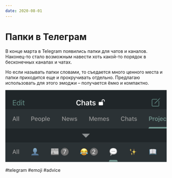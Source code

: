 ```yaml
---
date: 2020-08-01
---
```


# Папки в Телеграм

В конце марта в Telegram появились папки для чатов и каналов. Наконец-то стало возможным навести хоть какой-то порядок в бесконечных каналах и чатах.

Но если называть папки словами, то съедается много ценного места и папки приходится еще и прокручивать отдельно.
Предлагаю использовать для этого эмоджи – получается ёмко и компактно.

![Эмоджи для папок в Телеграм](telegram-folders.png "Эмоджи для папок в Телеграм")

#telegram #emoji #advice
